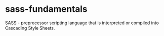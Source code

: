 # sass-fundamentals
SASS - preprocessor scripting language that is interpreted or compiled into Cascading Style Sheets.
